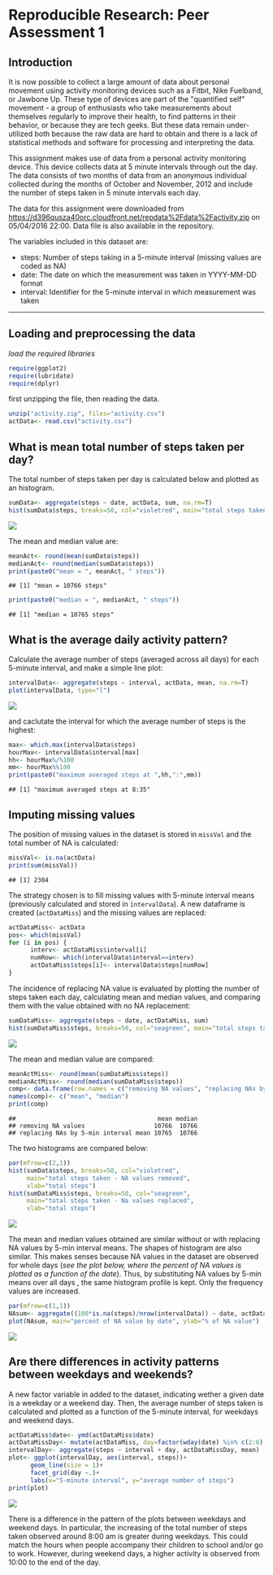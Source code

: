 # Reproducible Research: Peer Assessment 1
## Introduction
It is now possible to collect a large amount of data about personal movement using activity monitoring devices such as a Fitbit, Nike Fuelband, or Jawbone Up. These type of devices are part of the "quantified self" movement - a group of enthusiasts who take measurements about themselves regularly to improve their health, to find patterns in their behavior, or because they are tech geeks. But these data remain under-utilized both because the raw data are hard to obtain and there is a lack of statistical methods and software for processing and interpreting the data.

This assignment makes use of data from a personal activity monitoring device. This device collects data at 5 minute intervals through out the day. The data consists of two months of data from an anonymous individual collected during the months of October and November, 2012 and include the number of steps taken in 5 minute intervals each day.

The data for this assignment were downloaded from <https://d396qusza40orc.cloudfront.net/repdata%2Fdata%2Factivity.zip> on 05/04/2016 22:00. Data file is also available in the repository.

The variables included in this dataset are:

* steps: Number of steps taking in a 5-minute interval (missing values are coded as NA)
* date: The date on which the measurement was taken in YYYY-MM-DD format
* interval: Identifier for the 5-minute interval in which measurement was taken

***

## Loading and preprocessing the data

*load the required libraries*

```r
require(ggplot2)
require(lubridate)
require(dplyr)
```

first unzipping the file, then reading the data.

```r
unzip("activity.zip", files="activity.csv")
actData<- read.csv("activity.csv")
```


## What is mean total number of steps taken per day?
The total number of steps taken per day is calculated below and plotted as an histogram.

```r
sumData<- aggregate(steps ~ date, actData, sum, na.rm=T)
hist(sumData$steps, breaks=50, col="violetred", main="total steps taken")
```

![](PA1_template_files/figure-html/unnamed-chunk-3-1.png)

The mean and median value are:

```r
meanAct<- round(mean(sumData$steps))
medianAct<- round(median(sumData$steps))
print(paste0("mean = ", meanAct, " steps"))
```

```
## [1] "mean = 10766 steps"
```

```r
print(paste0("median = ", medianAct, " steps"))
```

```
## [1] "median = 10765 steps"
```

## What is the average daily activity pattern?
Calculate the average number of steps (averaged across all days) for each 5-minute interval, and make a simple line plot:

```r
intervalData<- aggregate(steps ~ interval, actData, mean, na.rm=T)
plot(intervalData, type="l")
```

![](PA1_template_files/figure-html/unnamed-chunk-5-1.png)

and caclutate the interval for which the average number of steps is the highest:

```r
max<- which.max(intervalData$steps)
hourMax<- intervalData$interval[max]
hh<- hourMax%/%100
mm<- hourMax%%100
print(paste0("maximum averaged steps at ",hh,":",mm))
```

```
## [1] "maximum averaged steps at 8:35"
```

## Imputing missing values

The position of missing values in the dataset is stored in `missVal` and the total number of NA is calculated:

```r
missVal<- is.na(actData)
print(sum(missVal))
```

```
## [1] 2304
```

The strategy chosen is to fill missing values with 5-minute interval means (previously calculated and stored in `ìntervalData`). A new dataframe is created (`actDataMiss`) and the missing values are replaced:

```r
actDataMiss<- actData
pos<- which(missVal)
for (i in pos) {
      interv<- actDataMiss$interval[i]
      numRow<- which(intervalData$interval==interv)
      actDataMiss$steps[i]<- intervalData$steps[numRow]
}
```

The incidence of replacing NA value is evaluated by plotting the number of steps taken each day, calculating mean and median values, and comparing them with the value obtained with no NA replacement:

```r
sumDataMiss<- aggregate(steps ~ date, actDataMiss, sum)
hist(sumDataMiss$steps, breaks=50, col="seagreen", main="total steps taken - NA values replaced")
```

![](PA1_template_files/figure-html/unnamed-chunk-9-1.png)

The mean and median value are compared:

```r
meanActMiss<- round(mean(sumDataMiss$steps))
medianActMiss<- round(median(sumDataMiss$steps))
comp<- data.frame(row.names = c("removing NA values", "replacing NAs by 5-min interval mean"), c(meanAct, medianAct), c(meanActMiss, medianActMiss))
names(comp)<- c("mean", "median")
print(comp)
```

```
##                                       mean median
## removing NA values                   10766  10766
## replacing NAs by 5-min interval mean 10765  10766
```

The two histograms are compared below:

```r
par(mfrow=c(2,1))
hist(sumData$steps, breaks=50, col="violetred",
     main="total steps taken - NA values removed",
     xlab="total steps")
hist(sumDataMiss$steps, breaks=50, col="seagreen",
     main="total steps taken - Na values replaced",
     xlab="total steps")
```

![](PA1_template_files/figure-html/unnamed-chunk-11-1.png)

The mean and median values obtained are similar without or with replacing NA values by 5-min interval means. The shapes of histogram are also similar. This makes senses because NA values in the dataset are observed for whole days (*see the plot below, where the percent of NA values is plotted as a function of the date*). Thus, by substituting NA values by 5-min means over all days , the same histogram profile is kept. Only the frequency values are increased.


```r
par(mfrow=c(1,1))
NAsum<- aggregate((100*is.na(steps)/nrow(intervalData)) ~ date, actData, sum)
plot(NAsum, main="percent of NA value by date", ylab="% of NA value")
```

![](PA1_template_files/figure-html/unnamed-chunk-12-1.png)

## Are there differences in activity patterns between weekdays and weekends?

A new factor variable in added to the dataset, indicating wether a given date is a weekday or a weekend day. Then, the average number of steps taken is calculated and plotted as a function of the 5-minute interval, for weekdays and weekend days.

```r
actDataMiss$date<- ymd(actDataMiss$date)
actDataMissDay<- mutate(actDataMiss, day=factor(wday(date) %in% c(2:6), labels=c("weekend", "weekday")))
intervalDay<- aggregate(steps ~ interval + day, actDataMissDay, mean)
plot<- ggplot(intervalDay, aes(interval, steps))+
      geom_line(size = 1)+
      facet_grid(day ~.)+
      labs(x="5-minute interval", y="average number of steps")
print(plot)
```

![](PA1_template_files/figure-html/unnamed-chunk-13-1.png)

There is a difference in the pattern of the plots between weekdays and weekend days. In particular, the increasing of the total number of steps taken observed around 8:00 am is greater during weekdays. This could match the hours when people accompany their children to school and/or go to work. However, during weekend days, a higher activity is observed from 10:00 to the end of the day.
